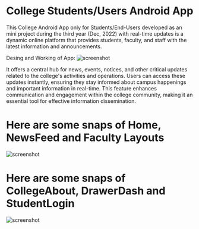# College Students/Users Android App

This College Android App only for Students/End-Users developed as an mini project during the third year (Dec, 2022) with real-time updates is a dynamic online platform that provides students, faculty, and staff with the latest information and announcements.

Desing and Working of App:
![screenshot](snapOne.png)

It offers a central hub for news, events, notices, and other critical updates related to the college's activities and operations. Users can access these updates instantly, ensuring they stay informed about campus happenings and important information in real-time. This feature enhances communication and engagement within the college community, making it an essential tool for effective information dissemination.


# Here are some snaps of Home, NewsFeed and Faculty Layouts

![screenshot](snapTwo.png)

# Here are some snaps of CollegeAbout, DrawerDash and StudentLogin

![screenshot](snapThree.png)
